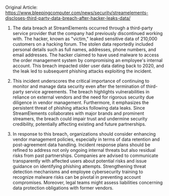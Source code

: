 Original Article: https://www.bleepingcomputer.com/news/security/streamelements-discloses-third-party-data-breach-after-hacker-leaks-data/

1) The data breach at StreamElements occurred through a third-party service provider that the company had previously discontinued working with. The hacker, known as "victim," leaked sensitive data of 210,000 customers on a hacking forum. The stolen data reportedly included personal details such as full names, addresses, phone numbers, and email addresses. The hacker claimed to have used malware to access the order management system by compromising an employee's internal account. This breach impacted older user data dating back to 2020, and the leak led to subsequent phishing attacks exploiting the incident.

2) This incident underscores the critical importance of continuing to monitor and manage data security even after the termination of third-party service agreements. The breach highlights vulnerabilities in reliance on external vendors and the need for rigorous security due diligence in vendor management. Furthermore, it emphasizes the persistent threat of phishing attacks following data leaks. Since StreamElements collaborates with major brands and prominent streamers, the breach could impair trust and undermine security credibility, potentially affecting existing and future partnerships.

3) In response to this breach, organizations should consider enhancing vendor management policies, especially in terms of data retention and post-agreement data handling. Incident response plans should be refined to address not only ongoing internal threats but also residual risks from past partnerships. Companies are advised to communicate transparently with affected users about potential risks and issue guidance on identifying phishing attempts. Strengthening threat detection mechanisms and employee cybersecurity training to recognize malware risks can be pivotal in preventing account compromises. Moreover, legal teams might assess liabilities concerning data protection obligations with former vendors.